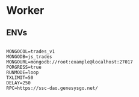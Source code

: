 # Worker

## ENVs

```dotenv

MONGOCOL=trades_v1
MONGODB=js_trades
MONGOURL=mongodb://root:example@localhost:27017
PORGRESS=true
RUNMODE=loop
TXLIMIT=50
DELAY=250
RPC=https://ssc-dao.genesysgo.net/

```